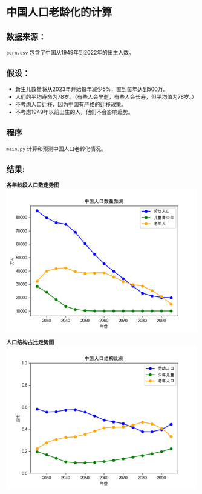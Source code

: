 # 中国人口老龄化的计算

## 数据来源：

`born.csv` 包含了中国从1949年到2022年的出生人数。

## 假设：

- 新生儿数量将从2023年开始每年减少5%，直到每年达到500万。
- 人们的平均寿命为78岁。（有些人会早逝，有些人会长寿，但平均值为78岁。）
- 不考虑人口迁移，因为中国有严格的迁移政策。
- 不考虑1949年以前出生的人，他们不会影响趋势。


## 程序

`main.py` 计算和预测中国人口老龄化情况。

## 结果:
**各年龄段人口数走势图**
![img_1.png](img_1.png)

**人口结构占比走势图**
![img_2.png](img_2.png)
